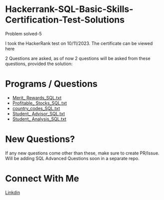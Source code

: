# Hackerrank-SQL-Basic-Skills-Certification-Test-Solutions
Problem solved-5

I took the HackerRank test on 10/11/2023. The certificate can be viewed here

2 Questions are asked, as of now 2 questions will be asked from these questions, provided the solution:

# Programs / Questions

- [Merit_ Rewards_SQL.txt](https://github.com/MahedeiHasan/Hackerrank-SQL-Basic-Skills-Certification-Test-Solutions/blob/main/Merit_%20Rewards_SQL.txt)
- [Profitable_ Stocks_SQL.txt](https://github.com/MahedeiHasan/Hackerrank-SQL-Basic-Skills-Certification-Test-Solutions/blob/main/Profitable_%20Stocks_SQL.txt)
- [country_codes_SQL.txt](https://github.com/MahedeiHasan/Hackerrank-SQL-Basic-Skills-Certification-Test-Solutions/blob/main/country_codes_SQL.txt)
- [Student_ Advisor_SQL.txt](https://github.com/MahedeiHasan/Hackerrank-SQL-Basic-Skills-Certification-Test-Solutions/blob/main/Student_%20Advisor_SQL.txt)
- [Student_ Analysis_SQL.txt](https://github.com/MahedeiHasan/Hackerrank-SQL-Basic-Skills-Certification-Test-Solutions/blob/main/Student_%20Analysis_SQL.txt)




# New Questions?
If any new questions come other than these, make sure to create PR/Issue. Will be adding SQL Advanced Questions soon in a separate repo.

# Connect With Me
[Linkdin](https://www.linkedin.com/in/mahedei-hasan-391793204/)
